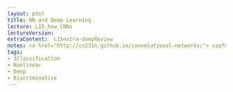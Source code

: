 ```yaml
---
layout: post
title: NN and Deep Learning
lecture: L15_how_CNNs
lectureVersion: 
extraContent:  L15extra-deepReview
notes: <a href="http://cs231n.github.io/convolutional-networks/"> useful CNN</a> 
tags:
- 3Classification
- Nonlinear
- Deep
- Discriminative
---
```

